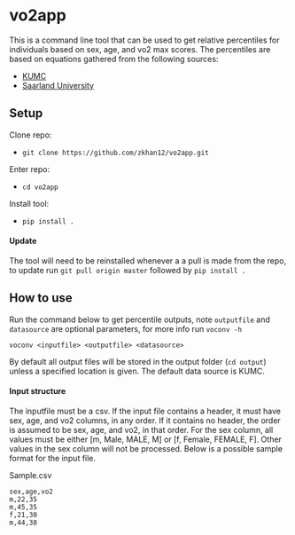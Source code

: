 # vo2app
This is a command line tool that can be used to get relative percentiles for individuals based on sex, age, and vo2 max scores.
The percentiles are based on equations gathered from the following sources: 
- [KUMC](http://www.kumc.edu/fitness-ranking.html)
- [Saarland University](https://vo2peak.shinyapps.io/vo2peak_calculator/)

## Setup
Clone repo:
- `git clone https://github.com/zkhan12/vo2app.git`

Enter repo:
- `cd vo2app`

Install tool:
- `pip install .`

#### Update
The tool will need to be reinstalled whenever a a pull is made from the repo, to update run `git pull origin master` followed by `pip install .`

## How to use
Run the command below to get percentile outputs, note `outputfile` and `datasource` are optional parameters, for more info run `voconv -h`

`voconv <inputfile> <outputfile> <datasource>`

By default all output files will be stored in the output folder (`cd output`) unless a specified location is given. The default data source is KUMC.

#### Input structure
The inputfile must be a csv. If the input file contains a header, it must have sex, age, and vo2 columns, in any order. If it contains no header, the order is assumed to be sex, age, and vo2, in that order. For the sex column, all values must be either [m, Male, MALE, M] or [f, Female, FEMALE, F]. Other values in the sex column will not be processed. Below is a possible sample format for the input file.

Sample.csv
```
sex,age,vo2
m,22,35
m,45,35
f,21,30
m,44,38
```
